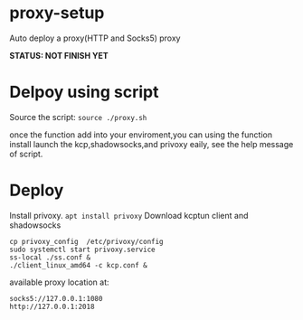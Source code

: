 # proxy-setup 
Auto deploy a proxy(HTTP and Socks5) proxy


**STATUS: NOT FINISH  YET**

# Delpoy using script



Source the script:
`source ./proxy.sh`

once the function add into your enviroment,you can using the function install launch the kcp,shadowsocks,and privoxy 
eaily, see the help message of script.


# Deploy
Install privoxy.
`apt install privoxy`
Download kcptun client and shadowsocks
```
cp privoxy_config  /etc/privoxy/config
sudo systemctl start privoxy.service
ss-local ./ss.conf &
./client_linux_amd64 -c kcp.conf &
```
available proxy location at:
```
socks5://127.0.0.1:1080
http://127.0.0.1:2018
```
